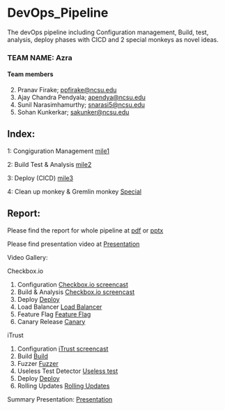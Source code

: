 # DevOps_Pipeline
The devOps pipeline including Configuration management, Build, test, analysis, deploy phases with CICD and 2 special monkeys as novel ideas.


### TEAM NAME:   Azra

#### Team members

2. Pranav Firake; ppfirake@ncsu.edu
3. Ajay Chandra Pendyala; apendya@ncsu.edu
4. Sunil Narasimhamurthy; snarasi5@ncsu.edu
5. Sohan Kunkerkar; sakunker@ncsu.edu


## Index:

1: Congiguration Management [mile1](https://github.com/pranav-firake/DevOps_Pipeline/tree/master/Mile1-%20CONFIGURATION_MANAGEMENT)

2: Build Test & Analysis [mile2](https://github.com/pranav-firake/DevOps_Pipeline/tree/master/Mile2-%20BUILD%20TEST%20ANALYSIS)

3: Deploy (CICD) [mile3](https://github.com/pranav-firake/DevOps_Pipeline/tree/master/Mile3-%20DEPLOY)

4: Clean up monkey & Gremlin monkey [Special](https://github.com/pranav-firake/DevOps_Pipeline/tree/master/Mile4-%20CleanUp%20Monkey%20%26%20Gremlin%20Monkey) 

## Report: 

Please find the report for whole pipeline at [pdf](https://github.com/pranav-firake/DevOps_Pipeline/blob/master/Mile4-%20CleanUp%20Monkey%20&%20Gremlin%20Monkey/Devops%20project.pdf)
or [pptx](https://github.com/pranav-firake/DevOps_Pipeline/blob/master/Mile4-%20CleanUp%20Monkey%20&%20Gremlin%20Monkey/Devops%20project.pptx)


Please find presentation video at [Presentation](https://www.youtube.com/watch?v=prwYZsg7wu4)

Video Gallery: 

Checkbox.io

1. Configuration [Checkbox.io screencast](https://youtu.be/bHKwlbAp1-Y)
2. Build & Analysis [Checkbox.io screencast](https://youtu.be/rPqQ2FIIG-U)
3. Deploy [Deploy](https://youtu.be/Iigk39zlQJo)
4. Load Balancer [Load Balancer](https://www.youtube.com/watch?v=Q0oS2Di4xp0&t=1s)
5. Feature Flag [Feature Flag](https://youtu.be/gl2EIgTJtRs)
6. Canary Release [Canary](https://www.youtube.com/watch?v=SUPKaNurG-Q)


iTrust

1. Configuration [iTrust screencast](https://youtu.be/DiTDFWzsl7U)
2. Build [Build](https://www.youtube.com/watch?v=zqexYvXSg3g)
3. Fuzzer [Fuzzer](https://www.youtube.com/watch?v=MAeK_EkoWLI)
4. Useless Test Detector [Useless test](https://www.youtube.com/watch?v=quY7beqzPvY)
5. Deploy [Deploy](https://www.youtube.com/watch?v=0JIn7IL5PU8&feature=youtu.be)
6. Rolling Updates [Rolling Updates](https://www.youtube.com/watch?v=0JIn7IL5PU8&feature=youtu.be)


Summary Presentation: [Presentation](https://www.youtube.com/watch?v=prwYZsg7wu4)
